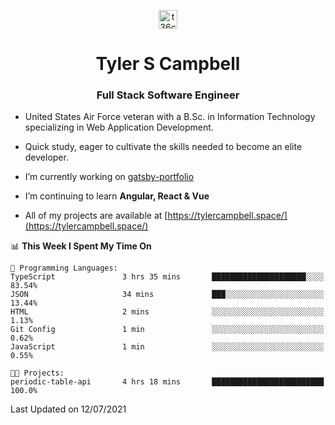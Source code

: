 <p align="center">
<a href="https://www.linkedin.com/in/t36campbell" target="blank"><img align="center" src="https://ik.imagekit.io/t36campbell/Portfolio/linkedin.png.original_m8bbGgPh6.png" alt="t36campbell" height="30" width="30" /></a>
</p>
<h1 align="center">Tyler S Campbell</h1>
<h3 align="center">Full Stack Software Engineer</h3>

* United States Air Force veteran with a B.Sc. in Information Technology specializing in Web Application Development. 

* Quick study, eager to cultivate the skills needed to become an elite developer.

* I’m currently working on [gatsby-portfolio](https://github.com/t36campbell/gatsby-portfolio)

* I’m continuing to learn **Angular, React & Vue**

* All of my projects are available at [https://tylercampbell.space/](https://tylercampbell.space/)

<!--START_SECTION:waka-->
📊 **This Week I Spent My Time On** 

```text
💬 Programming Languages: 
TypeScript               3 hrs 35 mins       █████████████████████░░░░   83.54% 
JSON                     34 mins             ███░░░░░░░░░░░░░░░░░░░░░░   13.44% 
HTML                     2 mins              ░░░░░░░░░░░░░░░░░░░░░░░░░   1.13% 
Git Config               1 min               ░░░░░░░░░░░░░░░░░░░░░░░░░   0.62% 
JavaScript               1 min               ░░░░░░░░░░░░░░░░░░░░░░░░░   0.55%

🐱‍💻 Projects: 
periodic-table-api       4 hrs 18 mins       █████████████████████████   100.0%

```


 Last Updated on 12/07/2021
<!--END_SECTION:waka-->
